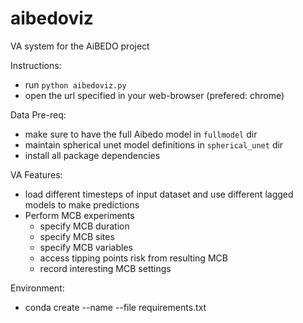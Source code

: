 # aibedoviz
VA system for the AiBEDO project

Instructions:
- run `python aibedoviz.py`
- open the url specified in your web-browser (prefered: chrome)

Data Pre-req:
- make sure to have the full Aibedo model in `fullmodel` dir
- maintain spherical unet model definitions in `spherical_unet` dir
- install all package dependencies

VA Features:
- load different timesteps of input dataset and use different lagged models to make predictions
- Perform MCB experiments
    - specify MCB duration
    - specify MCB sites
    - specify MCB variables
    - access tipping points risk from resulting MCB
    - record interesting MCB settings


Environment:
- conda create --name <env> --file requirements.txt
